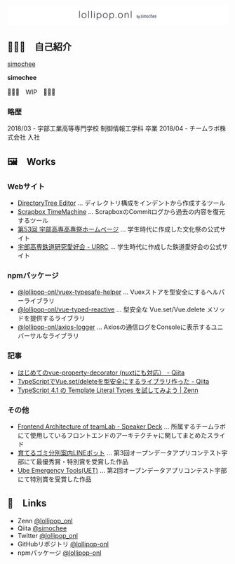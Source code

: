 <img src="assets/logo.svg" alt="lollipop.onl by simochee">

## 🧑🏻‍💻　自己紹介

[simochee](https://avatars0.githubusercontent.com/u/57135584?s=240&v=4)

**simochee**

🚧🚧🚧　WIP　🚧🚧🚧

### 略歴

2018/03 - 宇部工業高等専門学校 制御情報工学科 卒業
2018/04 - チームラボ株式会社 入社

## 🖼　Works

### Webサイト

* [DirectoryTree Editor](https://tree.tools.lollipop.onl/) ... ディレクトリ構成をインデントから作成するツール
* [Scrapbox TimeMachine](https://scrapbox-timemachine.lollipop.onl/) ... ScrapboxのCommitログから過去の内容を復元するツール
* [第53回 宇部高専高専祭ホームページ](http://nitucfes53.web.fc2.com/) ... 学生時代に作成した文化祭の公式サイト
* [宇部高専鉄道研究愛好会 - URRC](http://urrc.web.fc2.com/) ... 学生時代に作成した鉄道愛好会の公式サイト

### npmパッケージ

* [@lollipop-onl/vuex-typesafe-helper](https://www.npmjs.com/package/@lollipop-onl/vuex-typesafe-helper) ... Vuexストアを型安全にするヘルパーライブラリ
* [@lollipop-onl/vue-typed-reactive](https://www.npmjs.com/package/@lollipop-onl/vue-typed-reactive) ... 型安全な Vue.set/Vue.delete メソッドを提供するライブラリ
* [@lollipop-onl/axios-logger](https://www.npmjs.com/package/@lollipop-onl/axios-logger) ... Axiosの通信ログをConsoleに表示するユニバーサルなライブラリ

### 記事

* [はじめてのvue-property-decorator (nuxtにも対応） - Qiita](https://qiita.com/simochee/items/e5b77af4aa36bd0f32e5)
* [TypeScriptでVue.set/deleteを型安全にするライブラリ作った - Qiita](https://qiita.com/simochee/items/89f4b17fe971b4571961)
* [TypeScript 4.1 の Template Literal Types を試してみよう | Zenn](https://zenn.dev/lollipop_onl/articles/ef532c02fc51db20d832)

### その他

* [Frontend Architecture of teamLab - Speaker Deck](https://speakerdeck.com/simochee/frontend-architecture-of-teamlab) ... 所属するチームラボにて使用しているフロントエンドのアーキテクチャに関してまとめたスライド
* [育てるゴミ分別案内LINEボット](https://www.city.ube.yamaguchi.jp/shisei/keikaku/jouhoudenshi/opendata/contest2017/contest2017result.html) ... 第3回オープンデータアプリコンテスト宇部にて最優秀賞・特別賞を受賞した作品
* [Ube Emergency Tools(UET)](https://www.city.ube.yamaguchi.jp/shisei/keikaku/jouhoudenshi/opendata/contest_16.html) ... 第2回オープンデータアプリコンテスト宇部にて特別賞を受賞した作品

## 🔗　Links

* Zenn [@lollipop_onl](https://zenn.dev/lollipop_onl)
* Qiita [@simochee](https://qiita.com/simochee)
* Twitter [@lollipop_onl](https://twitter.com/lollipop_onl)
* GitHubリポジトリ [@lollipop-onl](https://github.com/lollipop-onl)
* npmパッケージ [@lollipop-onl](https://www.npmjs.com/~lollipop-onl)
